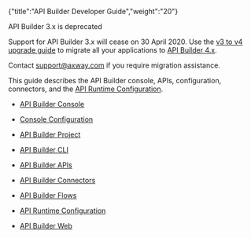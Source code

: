 {"title":"API Builder Developer Guide","weight":"20"} 

API Builder 3.x is deprecated

Support for API Builder 3.x will cease on 30 April 2020. Use the [v3 to v4 upgrade guide](https://docs.axway.com/bundle/API_Builder_4x_allOS_en/page/api_builder_v3_to_v4_upgrade_guide.html) to migrate all your applications to [API Builder 4.x](https://docs.axway.com/bundle/API_Builder_4x_allOS_en/page/api_builder_getting_started_guide.html).

Contact [support@axway.com](mailto:support@axway.com) if you require migration assistance.

This guide describes the API Builder console, APIs, configuration, connectors, and the [API Runtime Configuration](/docs/appc/Axway_API_Builder/API_Builder/API_Builder_Developer_Guide/API_Runtime_Configuration/).

*   [API Builder Console](/docs/appc/Axway_API_Builder/API_Builder/API_Builder_Developer_Guide/API_Builder_Console/)
    
*   [Console Configuration](/docs/appc/Axway_API_Builder/API_Builder/API_Builder_Developer_Guide/Console_Configuration/)
    
*   [API Builder Project](/docs/appc/Axway_API_Builder/API_Builder/API_Builder_Developer_Guide/API_Builder_Project/)
    
*   [API Builder CLI](/docs/appc/Axway_API_Builder/API_Builder/API_Builder_Developer_Guide/API_Builder_CLI/)
    
*   [API Builder APIs](/docs/appc/Axway_API_Builder/API_Builder/API_Builder_Developer_Guide/API_Builder_APIs/)
    
*   [API Builder Connectors](/docs/appc/Axway_API_Builder/API_Builder/API_Builder_Developer_Guide/API_Builder_Connectors/)
    
*   [API Builder Flows](/docs/appc/Axway_API_Builder/API_Builder/API_Builder_Developer_Guide/API_Builder_Flows/)
    
*   [API Runtime Configuration](/docs/appc/Axway_API_Builder/API_Builder/API_Builder_Developer_Guide/API_Runtime_Configuration/)
    
*   [API Builder Web](/docs/appc/Axway_API_Builder/API_Builder/API_Builder_Developer_Guide/API_Builder_Web/)